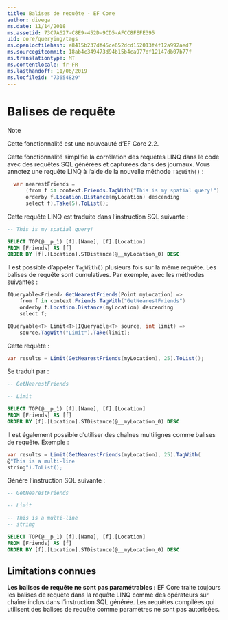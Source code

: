 ```yaml
---
title: Balises de requête - EF Core
author: divega
ms.date: 11/14/2018
ms.assetid: 73C7A627-C8E9-452D-9CD5-AFCC8FEFE395
uid: core/querying/tags
ms.openlocfilehash: e8415b237df45ce652dcd152013f4f12a992aed7
ms.sourcegitcommit: 18ab4c349473d94b15b4ca977df12147db07b77f
ms.translationtype: MT
ms.contentlocale: fr-FR
ms.lasthandoff: 11/06/2019
ms.locfileid: "73654829"
---
```

# <a name="query-tags"></a>Balises de requête

> [!NOTE]
> Cette fonctionnalité est une nouveauté d’EF Core 2.2.

Cette fonctionnalité simplifie la corrélation des requêtes LINQ dans le code avec des requêtes SQL générées et capturées dans des journaux.
Vous annotez une requête LINQ à l’aide de la nouvelle méthode `TagWith()` :

``` csharp
  var nearestFriends =
      (from f in context.Friends.TagWith("This is my spatial query!")
      orderby f.Location.Distance(myLocation) descending
      select f).Take(5).ToList();
```

Cette requête LINQ est traduite dans l’instruction SQL suivante :

``` sql
-- This is my spatial query!

SELECT TOP(@__p_1) [f].[Name], [f].[Location]
FROM [Friends] AS [f]
ORDER BY [f].[Location].STDistance(@__myLocation_0) DESC
```

Il est possible d’appeler `TagWith()` plusieurs fois sur la même requête.
Les balises de requête sont cumulatives.
Par exemple, avec les méthodes suivantes :

``` csharp
IQueryable<Friend> GetNearestFriends(Point myLocation) =>
    from f in context.Friends.TagWith("GetNearestFriends")
    orderby f.Location.Distance(myLocation) descending
    select f;

IQueryable<T> Limit<T>(IQueryable<T> source, int limit) =>
    source.TagWith("Limit").Take(limit);
```

Cette requête :

``` csharp
var results = Limit(GetNearestFriends(myLocation), 25).ToList();
```

Se traduit par :

``` sql
-- GetNearestFriends

-- Limit

SELECT TOP(@__p_1) [f].[Name], [f].[Location]
FROM [Friends] AS [f]
ORDER BY [f].[Location].STDistance(@__myLocation_0) DESC
```

Il est également possible d’utiliser des chaînes multilignes comme balises de requête.
Exemple :

``` csharp
var results = Limit(GetNearestFriends(myLocation), 25).TagWith(
@"This is a multi-line
string").ToList();
```

Génère l’instruction SQL suivante :

``` sql
-- GetNearestFriends

-- Limit

-- This is a multi-line
-- string

SELECT TOP(@__p_1) [f].[Name], [f].[Location]
FROM [Friends] AS [f]
ORDER BY [f].[Location].STDistance(@__myLocation_0) DESC
```

## <a name="known-limitations"></a>Limitations connues

**Les balises de requête ne sont pas paramétrables :** EF Core traite toujours les balises de requête dans la requête LINQ comme des opérateurs sur chaîne inclus dans l’instruction SQL générée.
Les requêtes compilées qui utilisent des balises de requête comme paramètres ne sont pas autorisées.
